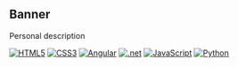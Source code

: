 Banner
---
Personal description

<a href='https://github.com/shivamkapasia0' target="_blank"><img alt='HTML5' src='https://img.shields.io/badge/HTML5-100000?style=flat&logo=HTML5&logoColor=white&labelColor=E34F26&color=E34F26'/></a>
<a href='https://github.com/shivamkapasia0' target="_blank"><img alt='CSS3' src='https://img.shields.io/badge/CSS3-100000?style=flat&logo=CSS3&logoColor=white&labelColor=1572B6&color=1572B6'/></a>
<a href='https://github.com/shivamkapasia0' target="_blank"><img alt='Angular' src='https://img.shields.io/badge/ANGULAR-100000?style=flat&logo=Angular&logoColor=FFFFFF&labelColor=0F0F11&color=0F0F11'/></a>
<a href='https://github.com/shivamkapasia0' target="_blank"><img alt='.net' src='https://img.shields.io/badge/.NET-100000?style=flat&logo=.net&logoColor=FFFFFF&labelColor=512BD4&color=512BD4'/></a>
<a href='https://github.com/shivamkapasia0' target="_blank"><img alt='JavaScript' src='https://img.shields.io/badge/JavaScript-100000?style=flat&logo=JavaScript&logoColor=FFFFFF&labelColor=F7DF1E&color=F7DF1E'/></a>
<a href='https://github.com/shivamkapasia0' target="_blank"><img alt='Python' src='https://img.shields.io/badge/Python-100000?style=flat&logo=Python&logoColor=FFFFFF&labelColor=3776AB&color=3776AB'/></a>
